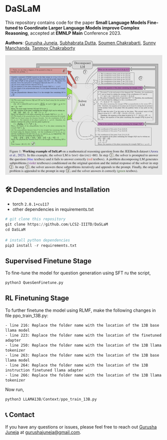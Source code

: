 # DaSLaM

This repository contains code for the paper **Small Language Models Fine-tuned to Coordinate Larger Language Models improve Complex Reasoning**, accepted at **EMNLP Main** Conference 2023.


**Authors**: [Gurusha Juneja](https://gurusha01.github.io/), [Subhabrata Dutta](), [Soumen Chakrabarti](), [ Sunny Manchanda](), [Tanmoy Chakraborty](https://www.tanmoychak.com/)

<p align="center">
  <img width="800px" src="main.png" >
</p>


## 🛠 Dependencies and Installation
- torch `2.0.1+cu117`
- other dependencies in requirements.txt

```python
# git clone this repository
git clone https://github.com/LCS2-IIITD/DaSLaM
cd DaSLaM

# install python dependencies
pip3 install -r requirements.txt
```

## Supervised Finetune Stage
To fine-tune the model for question generation using SFT ru the script,

```python
python3 QuesGenFinetune.py
```

## RL Finetuning Stage
To further finetune the model using RLMF, make the following changes in file ppo_train_13B.py:
```
- line 216: Replace the folder name with the location of the 13B base llama model
- line 223: Replace the folder name with the location of the finetuned adapter
- line 250: Replace the folder name with the location of the 13B llama tokenizer 
- line 263: Replace the folder name with the location of the 13B base llama model
- line 264: Replace the folder name with the location of the 13B instruction finetuned llama adapter
- line 266: Replace the folder name with the location of the 13B llama tokenizer
```

Now run,
```python
python3 LLAMA13B/Context/ppo_train_13B.py
```

## 📞 Contact
If you have any questions or issues, please feel free to reach out [Gurusha Juneja](https://gurusha01.github.io/) at <a href="mailto:gurushajuneja@gmail.com">gurushajuneja@gmail.com</a>.


